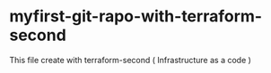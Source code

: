 # myfirst-git-rapo-with-terraform-second
This file create with terraform-second ( Infrastructure as a code )
